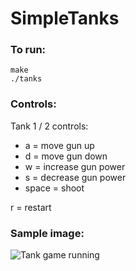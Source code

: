 SimpleTanks
==========

### To run:

```
make
./tanks
````

### Controls:

Tank 1 / 2 controls:
* a = move gun up
* d = move gun down
* w = increase gun power
* s = decrease gun power
* space = shoot

r = restart

### Sample image:
![Tank game running](sample.png)
